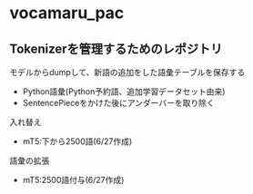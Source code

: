 # vocamaru_pac

## Tokenizerを管理するためのレポジトリ
モデルからdumpして、新語の追加をした語彙テーブルを保存する
- Python語彙(Python予約語、追加学習データセット由来) 
- SentencePieceをかけた後にアンダーバーを取り除く

入れ替え
- mT5:下から2500語(6/27作成)

語彙の拡張
- mT5:2500語付与(6/27作成)
